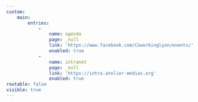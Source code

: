 ```yaml
---
custom:
    main:
        entries:
            -
                name: agenda
                page: _null
                link: 'https://www.facebook.com/Coworkinglyon/events/'
                enabled: true
            -
                name: intranet
                page: _null
                link: 'https://intra.atelier-medias.org'
                enabled: true
routable: false
visible: true
---
```


